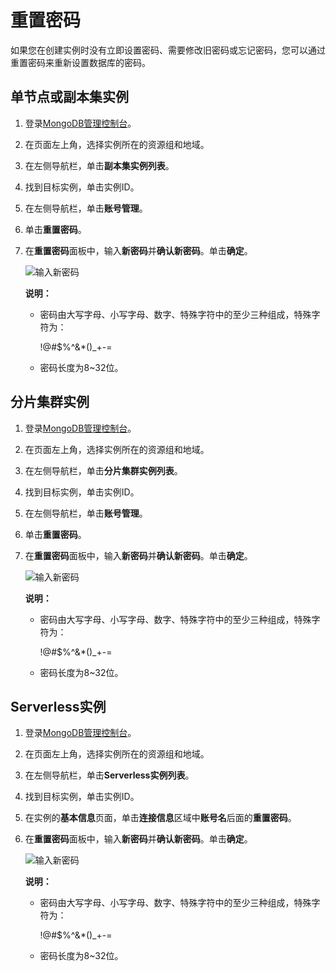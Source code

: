 # 重置密码

如果您在创建实例时没有立即设置密码、需要修改旧密码或忘记密码，您可以通过重置密码来重新设置数据库的密码。

## 单节点或副本集实例

1.  登录[MongoDB管理控制台](https://mongodb.console.aliyun.com/)。

2.  在页面左上角，选择实例所在的资源组和地域。

3.  在左侧导航栏，单击**副本集实例列表**。

4.  找到目标实例，单击实例ID。

5.  在左侧导航栏，单击**账号管理**。

6.  单击**重置密码**。

7.  在**重置密码**面板中，输入**新密码**并**确认新密码**。单击**确定**。

    ![输入新密码](https://static-aliyun-doc.oss-accelerate.aliyuncs.com/assets/img/zh-CN/6904216061/p13222.png)

    **说明：**

    -   密码由大写字母、小写字母、数字、特殊字符中的至少三种组成，特殊字符为：

        !@\#$%^&\*\(\)\_+-=

    -   密码长度为8~32位。

## 分片集群实例

1.  登录[MongoDB管理控制台](https://mongodb.console.aliyun.com/)。

2.  在页面左上角，选择实例所在的资源组和地域。

3.  在左侧导航栏，单击**分片集群实例列表**。

4.  找到目标实例，单击实例ID。

5.  在左侧导航栏，单击**账号管理**。

6.  单击**重置密码**。

7.  在**重置密码**面板中，输入**新密码**并**确认新密码**。单击**确定**。

    ![输入新密码](https://static-aliyun-doc.oss-accelerate.aliyuncs.com/assets/img/zh-CN/6904216061/p13222.png)

    **说明：**

    -   密码由大写字母、小写字母、数字、特殊字符中的至少三种组成，特殊字符为：

        !@\#$%^&\*\(\)\_+-=

    -   密码长度为8~32位。

## Serverless实例

1.  登录[MongoDB管理控制台](https://mongodb.console.aliyun.com/)。

2.  在页面左上角，选择实例所在的资源组和地域。

3.  在左侧导航栏，单击**Serverless实例列表**。

4.  找到目标实例，单击实例ID。

5.  在实例的**基本信息**页面，单击**连接信息**区域中**账号名**后面的**重置密码**。

6.  在**重置密码**面板中，输入**新密码**并**确认新密码**。单击**确定**。

    ![输入新密码](https://static-aliyun-doc.oss-accelerate.aliyuncs.com/assets/img/zh-CN/6904216061/p13222.png)

    **说明：**

    -   密码由大写字母、小写字母、数字、特殊字符中的至少三种组成，特殊字符为：

        !@\#$%^&\*\(\)\_+-=

    -   密码长度为8~32位。

